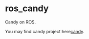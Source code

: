 # ros_candy
Candy on ROS.

You may find candy project here[candy].

[candy]: https://github.com/createamind/candy/
